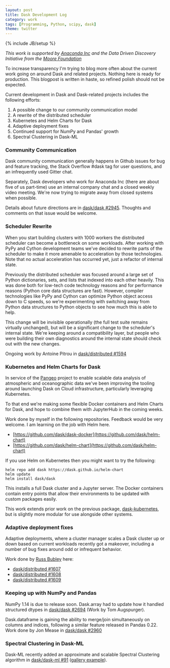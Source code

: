 ```yaml
---
layout: post
title: Dask Development Log
category: work
tags: [Programming, Python, scipy, dask]
theme: twitter
---
```

{% include JB/setup %}

*This work is supported by [Anaconda Inc](http://anaconda.com) and the
Data Driven Discovery Initiative from the [Moore
Foundation](https://www.moore.org/)*

To increase transparency I'm trying to blog more often about the current work
going on around Dask and related projects.  Nothing here is ready for
production.  This blogpost is written in haste, so refined polish should not be
expected.

Current development in Dask and Dask-related projects includes the following
efforts:

1.  A possible change to our community communication model
2.  A rewrite of the distributed scheduler
3.  Kubernetes and Helm Charts for Dask
4.  Adaptive deployment fixes
5.  Continued support for NumPy and Pandas' growth
6.  Spectral Clustering in Dask-ML


### Community Communication

Dask community communication generally happens in Github issues for bug and
feature tracking, the Stack Overflow #dask tag for user questions, and an
infrequently used Gitter chat.

Separately, Dask developers who work for Anaconda Inc (there are about five of
us part-time) use an internal company chat and a closed weekly video meeting.
We're now trying to migrate away from closed systems when possible.

Details about future directions are in [dask/dask
#2945](https://github.com/dask/dask/issues/2945).  Thoughts and comments on
that issue would be welcome.


### Scheduler Rewrite

When you start building clusters with 1000 workers the distributed scheduler
can become a bottleneck on some workloads.  After working with PyPy and Cython
development teams we've decided to rewrite parts of the scheduler to make it
more amenable to acceleration by those technologies.  Note that no actual
acceleration has occurred yet, just a refactor of internal state.

Previously the distributed scheduler was focused around a large set of Python
dictionaries, sets, and lists that indexed into each other heavily.  This was
done both for low-tech code technology reasons and for performance reasons
(Python core data structures are fast).  However, compiler technologies like
PyPy and Cython can optimize Python object access down to C speeds, so we're
experimenting with switching away from Python data structures to Python objects
to see how much this is able to help.

This change will be invisible operationally (the full test suite remains
virtually unchanged), but will be a significant change to the scheduler's
internal state.  We're keeping around a compatibility layer, but people who
were building their own diagnostics around the internal state should check out
with the new changes.

Ongoing work by Antoine Pitrou in [dask/distributed #1594](https://github.com/dask/distributed/pull/1594)


### Kubernetes and Helm Charts for Dask

In service of the [Pangeo](https://pangeo-data.github.io) project to enable
scalable data analysis of atmospheric and oceanographic data we've been
improving the tooling around launching Dask on Cloud infrastructure,
particularly leveraging Kubernetes.

To that end we're making some flexible Docker containers and Helm Charts for
Dask, and hope to combine them with JupyterHub in the coming weeks.

Work done by myself in the following repositories.  Feedback would be very
welcome.  I am learning on the job with Helm here.

-  [https://github.com/dask/dask-docker](https://github.com/dask/helm-chart)
-  [https://github.com/dask/helm-chart](https://github.com/dask/helm-chart)

If you use Helm on Kubernetes then you might want to try the following:

```
helm repo add dask https://dask.github.io/helm-chart
helm update
helm install dask/dask
```

This installs a full Dask cluster and a Jupyter server.  The Docker containers
contain entry points that allow their environments to be updated with custom
packages easily.

This work extends prior work on the previous package,
[dask-kubernetes](https://github.com/dask/dask-kubernetes), but is slightly
more modular for use alongside other systems.


### Adaptive deployment fixes

Adaptive deployments, where a cluster manager scales a Dask cluster up or down
based on current workloads recently got a makeover, including a number of bug
fixes around odd or infrequent behavior.

Work done by [Russ Bubley](https://github.com/rbubley) here:

-  [dask/distributed #1607](https://github.com/dask/distributed/pull/1607)
-  [dask/distributed #1608](https://github.com/dask/distributed/pull/1608)
-  [dask/distributed #1609](https://github.com/dask/distributed/pull/1609)


### Keeping up with NumPy and Pandas

NumPy 1.14 is due to release soon.  Dask.array had to update how it handled
structured dtypes in [dask/dask #2694](https://github.com/dask/dask/pull/2964)
(Work by Tom Augspurger).

Dask.dataframe is gaining the ability to merge/join simultaneously on columns
and indices, following a similar feature released in Pandas 0.22.  Work done by
Jon Mease in [dask/dask #2960](https://github.com/dask/dask/pull/2960)


### Spectral Clustering in Dask-ML

Dask-ML recently added an approximate and scalable Spectral Clustering
algorithm in [dask/dask-ml #91](https://github.com/dask/dask-ml/pull/91)
([gallery example](http://dask-ml.readthedocs.io/en/latest/auto_examples/plot_spectral_clustering.html)).
